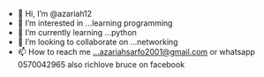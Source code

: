 - 👋 Hi, I’m @azariah12
- 👀 I’m interested in ...learning programming
- 🌱 I’m currently learning ...python
- 💞️ I’m looking to collaborate on ...networking
- 📫 How to reach me ...azariahsarfo2001@gmail.com or whatsapp 0570042965 also richlove bruce on facebook

<!---
azariah12/azariah12 is a ✨ special ✨ repository because its `README.md` (this file) appears on your GitHub profile.
You can click the Preview link to take a look at your changes.
--->
